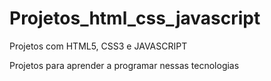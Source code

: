 # Projetos_html_css_javascript
 Projetos com HTML5, CSS3 e JAVASCRIPT

Projetos para aprender a programar nessas tecnologias

